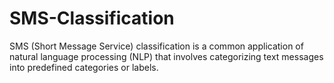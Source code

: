 # SMS-Classification
SMS (Short Message Service) classification is a common application of natural language processing (NLP) that involves categorizing text messages into predefined categories or labels. 
